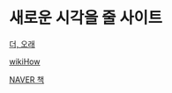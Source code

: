 # 새로운 시각을 줄 사이트

[더, 오래](https://news.joins.com/retirement)

[wikiHow](https://ko.wikihow.com/%EB%8C%80%EB%AC%B8)

[NAVER 책](https://book.naver.com/)

